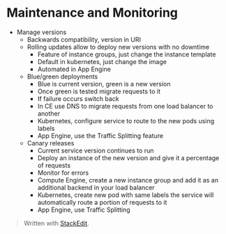 
# Maintenance and Monitoring

- Manage versions
	- Backwards compatibility, version in URI
	- Rolling updates allow to deploy new versions with no downtime
		- Feature of instance groups, just change the instance template
		- Default in kubernetes, just change the image
		- Automated in App Engine
	- Blue/green deployments
		- Blue is current version, green is a new version
		- Once green is tested migrate requests to it
		- If failure occurs switch back
		- In CE use DNS to migrate requests from one load balancer to another
		- Kubernetes, configure service to route to the new pods using labels
		- App Engine, use the Traffic Splitting feature
	- Canary releases
		- Current service version continues to run
		- Deploy an instance of the new version and give it a percentage of requests
		- Monitor for errors
		- Compute Engine, create a new instance group and add it as an additional backend in your load balancer
		- Kubernetes, create new pod with same labels the service will automatically route a portion of requests to it
		- App Engine, use Traffic Splitting

> Written with [StackEdit](https://stackedit.io/).
<!--stackedit_data:
eyJoaXN0b3J5IjpbLTExMDkxNjU2NzddfQ==
-->